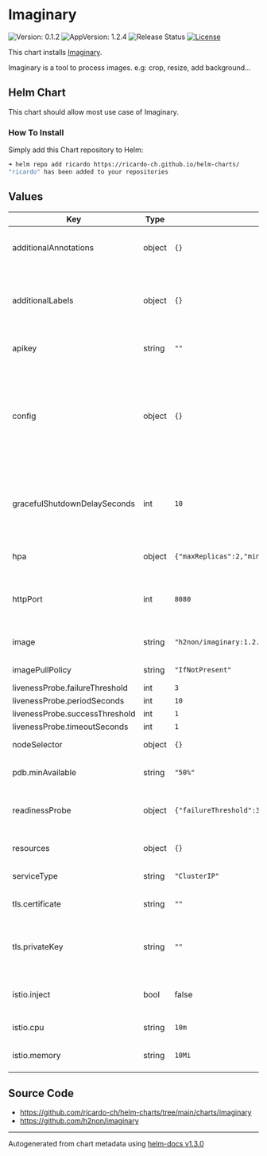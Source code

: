 # Imaginary

![Version: 0.1.2](https://img.shields.io/badge/Version-0.1.2-informational?style=flat-square) ![AppVersion: 1.2.4](https://img.shields.io/badge/AppVersion-1.2.4-informational?style=flat-square) ![Release Status](https://github.com/ricardo-ch/helm-charts/workflows/Release%20Charts/badge.svg) [![License](https://img.shields.io/github/license/ricardo-ch/helm-charts)](https://github.com/ricardo-ch/helm-charts/blob/main/LICENSE)

This chart installs [Imaginary](https://github.com/h2non/imaginary).

Imaginary is a tool to process images.
e.g: crop, resize, add background...

## Helm Chart

This chart should allow most use case of Imaginary.

### How To Install

Simply add this Chart repository to Helm:

```sh
➜ helm repo add ricardo https://ricardo-ch.github.io/helm-charts/
"ricardo" has been added to your repositories
```

## Values

| Key | Type | Default | Description |
|-----|------|---------|-------------|
| additionalAnnotations | object | `{}` | append annotation to the pod annotation list |
| additionalLabels | object | `{}` | append labels to both the deployment, pdb, hpa and the pods label list |
| apikey | string | `""` | Define API key for authorization |
| config | object | `{}` | Imaginary arguments. use the same hyphen separated synthax for the key. use strings for the value or you might get a bad formatting. |
| gracefulShutdownDelaySeconds | int | `10` | estimated time to propagate the information the pod is not part of the service anymore |
| hpa | object | `{"maxReplicas":2,"minReplicas":2}` | Horizontal pod autoscaling configuration |
| httpPort | int | `8080` | Which port should Imaginary and its Kubernetes service listen |
| image | string | `"h2non/imaginary:1.2.4"` | Docker image repository to pull it. |
| imagePullPolicy | string | `"IfNotPresent"` | imagePullPolicy used by k8s |
| livenessProbe.failureThreshold | int | `3` |  |
| livenessProbe.periodSeconds | int | `10` |  |
| livenessProbe.successThreshold | int | `1` |  |
| livenessProbe.timeoutSeconds | int | `1` |  |
| nodeSelector | object | `{}` | A node selector label |
| pdb.minAvailable | string | `"50%"` | minAvailable field from k8s pdb |
| readinessProbe | object | `{"failureThreshold":3,"periodSeconds":10,"successThreshold":1,"timeoutSeconds":1}` | Config for Liveness & Readiness probes |
| resources | object | `{}` | Set kubernetes specific resource limits |
| serviceType | string | `"ClusterIP"` | Kubernetes service type |
| tls.certificate | string | `""` | Base64 encoded TLS certificate file |
| tls.privateKey | string | `""` | Base64 encoded private key file for TLS certificate. |
| istio.inject | bool | false | Add annotations to inject istio-proxy sidecar |
| istio.cpu | string | `10m` | CPU request for istio sidecar |
| istio.memory | string | `10Mi` | Memory request for istio sidecar |

## Source Code

* <https://github.com/ricardo-ch/helm-charts/tree/main/charts/imaginary>
* <https://github.com/h2non/imaginary>

----------------------------------------------
Autogenerated from chart metadata using [helm-docs v1.3.0](https://github.com/norwoodj/helm-docs/releases/v1.3.0)
